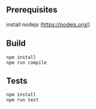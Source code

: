 
## Prerequisites

install nodejs (https://nodejs.org/)

## Build

```
npm install
npm run compile
```

## Tests

```
npm install
npm run test
```